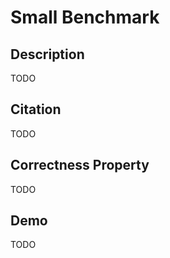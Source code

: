 # Small Benchmark

## Description

TODO

## Citation

TODO

## Correctness Property

TODO

## Demo

TODO